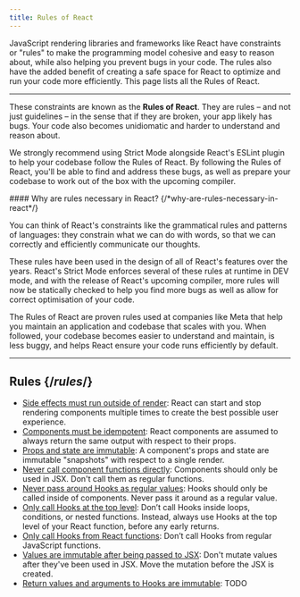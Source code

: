 ```yaml
---
title: Rules of React
---
```


<Intro>
JavaScript rendering libraries and frameworks like React have constraints or "rules" to make the programming model cohesive and easy to reason about, while also helping you prevent bugs in your code. The rules also have the added benefit of creating a safe space for React to optimize and run your code more efficiently. This page lists all the Rules of React.
</Intro>

---

These constraints are known as the **Rules of React**. They are rules – and not just guidelines – in the sense that if they are broken, your app likely has bugs. Your code also becomes unidiomatic and harder to understand and reason about.

We strongly recommend using Strict Mode alongside React's ESLint plugin to help your codebase follow the Rules of React. By following the Rules of React, you'll be able to find and address these bugs, as well as prepare your codebase to work out of the box with the upcoming compiler.

<DeepDive>
#### Why are rules necessary in React? {/*why-are-rules-necessary-in-react*/}

You can think of React's constraints like the grammatical rules and patterns of languages: they constrain what we can do with words, so that we can correctly and efficiently communicate our thoughts.

These rules have been used in the design of all of React's features over the years. React's Strict Mode enforces several of these rules at runtime in DEV mode, and with the release of React's upcoming compiler, more rules will now be statically checked to help you find more bugs as well as allow for correct optimisation of your code.

The Rules of React are proven rules used at companies like Meta that help you maintain an application and codebase that scales with you. When followed, your codebase becomes easier to understand and maintain, is less buggy, and helps React ensure your code runs efficiently by default.
</DeepDive>

---

## Rules {/*rules*/}
* [Side effects must run outside of render](/reference/rules/side-effects-must-run-outside-of-render): React can start and stop rendering components multiple times to create the best possible user experience.
* [Components must be idempotent](/reference/rules/components-must-be-idempotent): React components are assumed to always return the same output with respect to their props.
* [Props and state are immutable](/reference/rules/props-and-state-are-immutable): A component's props and state are immutable "snapshots" with respect to a single render.
* [Never call component functions directly](/reference/rules/never-call-component-functions-directly): Components should only be used in JSX. Don't call them as regular functions.
* [Never pass around Hooks as regular values](/reference/rules/never-pass-around-hooks-as-regular-values): Hooks should only be called inside of components. Never pass it around as a regular value.
* [Only call Hooks at the top level](/reference/rules/only-call-hooks-at-the-top-level): Don’t call Hooks inside loops, conditions, or nested functions. Instead, always use Hooks at the top level of your React function, before any early returns.
* [Only call Hooks from React functions](/reference/rules/only-call-hooks-from-react-functions): Don’t call Hooks from regular JavaScript functions.
* [Values are immutable after being passed to JSX](/reference/rules/values-are-immutable-after-being-passed-to-jsx): Don't mutate values after they've been used in JSX. Move the mutation before the JSX is created.
* [Return values and arguments to Hooks are immutable](/reference/rules/return-values-and-arguments-to-hooks-are-immutable): TODO
